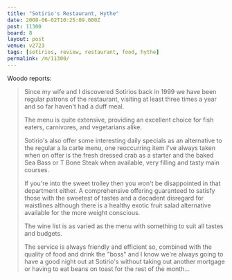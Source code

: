 ```yaml
---
title: "Sotirio's Restaurant, Hythe"
date: 2008-06-02T10:25:09.000Z
post: 11300
board: 8
layout: post
venue: v2723
tags: [sotirios, review, restaurant, food, hythe]
permalink: /m/11300/
---
```

Woodo reports:

<blockquote>Since my wife and I discovered Sotirios back in 1999 we have been regular patrons of the restaurant, visiting at least three times a year and so far haven't had a duff meal.

The menu is quite extensive, providing an excellent choice for fish eaters, carnivores, and vegetarians alike.

Sotirio's also offer some interesting daily specials as an alternative to the regular a la carte menu, one reoccurring item I've always taken when on offer is the fresh dressed crab as a starter and the baked Sea Bass or T Bone Steak when available, very filling and tasty main courses.

If you're into the sweet trolley then you won't be disappointed in that department either. A comprehensive offering guaranteed to satisfy those with the sweetest of tastes and a decadent disregard for waistlines although there is a healthy exotic fruit salad alternative  available for the more weight conscious.

The wine list is as varied as the menu with something to suit all tastes and budgets.

The service is always friendly and efficient so, combined with the quality of food and drink the "boss" and I know we're always going to have a good night out at Sotirio's without taking out another mortgage or having to eat beans on toast for the rest of the month...</blockquote>
